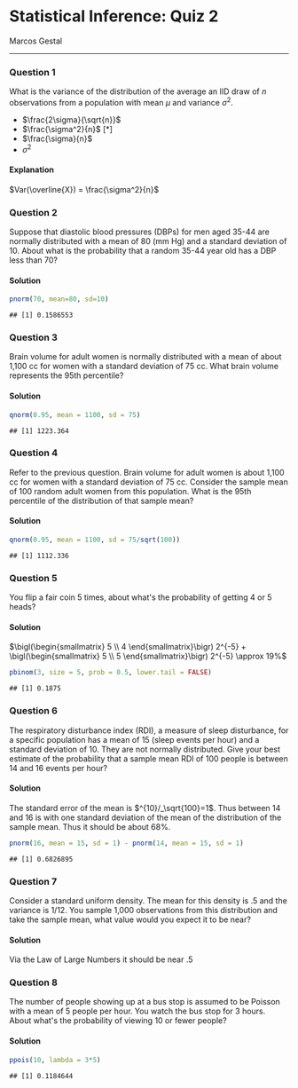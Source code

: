 # Statistical Inference: Quiz 2
Marcos Gestal  


---

### Question 1

What is the variance of the distribution of the average an IID draw of *n* observations from a population with mean $\mu$ and variance $\sigma^2.$

- $\frac{2\sigma}{\sqrt{n}}$
- $\frac{\sigma^2}{n}$  [*]
- $\frac{\sigma}{n}$
- $\sigma^2$

#### Explanation

$Var(\overline{X}) = \frac{\sigma^2}{n}$


### Question 2

Suppose that diastolic blood pressures (DBPs) for men aged 35-44 are normally distributed with a mean of 80 (mm Hg) and a standard deviation of 10. About what is the probability that a random 35-44 year old has a DBP less than 70?

#### Solution


```r
pnorm(70, mean=80, sd=10)
```

```
## [1] 0.1586553
```

### Question 3

Brain volume for adult women is normally distributed with a mean of about 1,100 cc for women with a standard deviation of 75 cc. What brain volume represents the 95th percentile?

#### Solution


```r
qnorm(0.95, mean = 1100, sd = 75)
```

```
## [1] 1223.364
```

### Question 4

Refer to the previous question. Brain volume for adult women is about 1,100 cc for women with a standard deviation of 75 cc. Consider the sample mean of 100 random adult women from this population. What is the 95th percentile of the distribution of that sample mean?

#### Solution


```r
qnorm(0.95, mean = 1100, sd = 75/sqrt(100))
```

```
## [1] 1112.336
```


### Question 5

You flip a fair coin 5 times, about what's the probability of getting 4 or 5 heads?

#### Solution

$\bigl(\begin{smallmatrix} 5 \\ 4 \end{smallmatrix}\bigr) 2^{-5} + \bigl(\begin{smallmatrix} 5 \\ 5 \end{smallmatrix}\bigr) 2^{-5} \approx 19%$


```r
pbinom(3, size = 5, prob = 0.5, lower.tail = FALSE)
```

```
## [1] 0.1875
```


### Question 6

The respiratory disturbance index (RDI), a measure of sleep disturbance, for a specific population has a mean of 15 (sleep events per hour) and a standard deviation of 10. They are not normally distributed. Give your best estimate of the probability that a sample mean RDI of 100 people is between 14 and 16 events per hour?

#### Solution

The standard error of the mean is $^{10}/_\sqrt{100}=1$. Thus between 14 and 16 is with one standard deviation of the mean of the distribution of the sample mean. Thus it should be about 68%.


```r
pnorm(16, mean = 15, sd = 1) - pnorm(14, mean = 15, sd = 1)
```

```
## [1] 0.6826895
```

### Question 7

Consider a standard uniform density. The mean for this density is .5 and the variance is 1/12. You sample 1,000 observations from this distribution and take the sample mean, what value would you expect it to be near?

#### Solution

Via the Law of Large Numbers it should be near .5

### Question 8

The number of people showing up at a bus stop is assumed to be Poisson with a mean of 5 people per hour. You watch the bus stop for 3 hours. About what's the probability of viewing 10 or fewer people?

#### Solution



```r
ppois(10, lambda = 3*5)
```

```
## [1] 0.1184644
```
